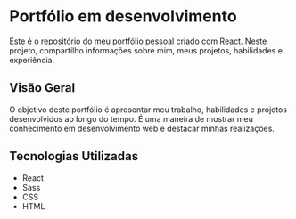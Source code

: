 # Portfólio em desenvolvimento

Este é o repositório do meu portfólio pessoal criado com React. Neste projeto, compartilho informações sobre mim, meus projetos, habilidades e experiência.

## Visão Geral

O objetivo deste portfólio é apresentar meu trabalho, habilidades e projetos desenvolvidos ao longo do tempo. É uma maneira de mostrar meu conhecimento em desenvolvimento web e destacar minhas realizações.

## Tecnologias Utilizadas

- React 
- Sass
- CSS 
- HTML 



